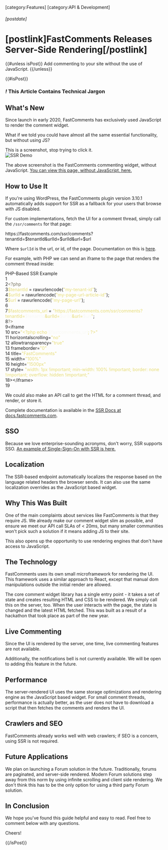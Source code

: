 [category:Features]
[category:API & Development]
###### [postdate]
# [postlink]FastComments Releases Server-Side Rendering[/postlink]

{{#unless isPost}}
Add commenting to your site without the use of JavaScript.
{{/unless}}

{{#isPost}}

### <i class="circle">!</i> This Article Contains Technical Jargon

## What's New

Since launch in early 2020, FastComments has exclusively used JavaScript to render the comment widget.

What if we told you could have almost all the same essential functionality, but without using JS?

<div class="text-center">
    <div class="sm">This is a screenshot, stop trying to click it.</div>
    <img src="images/ssr-demo.png" alt="SSR Demo" title="SSR Demo" />
</div>

The above screenshot is the FastComments commenting widget, without JavaScript. [You can view this page, without JavaScript, here.](https://fastcomments.com/ssr/comments?tenantId=L177BUDVvSe&urlId=ssr-test&url=https%3A%2F%2Ffastcomments.com%2Fssr%2Fcomments%2F%3FtenantId%3DL177BUDVvSe%26urlId%3Dssr-test)

## How to Use It

If you're using WordPress, the FastComments plugin version 3.10.1 automatically adds support for SSR as a fallback for your users that browse with JS disabled.

For custom implementations, fetch the UI for a comment thread, simply call the `/ssr/comments` for that page:

<div class="code"><div class="line">https://fastcomments.com/ssr/comments?tenantId=$tenantId&urlId=$urlId&url=$url</div></div>

Where `$urlId` is the url, or id, of the page. Documentation on this is [here](https://docs.fastcomments.com/guide-customizations-and-configuration.html#url-id).

For example, with PHP we can send an iframe to the page that renders the comment thread inside:

<div class="code"><div class="title">PHP-Based SSR Example</div><div class="contribute-code-snippet"></div><div class="line"><span class="line-number">1</span></div><div class="line"><span class="line-number">2</span><span class="hljs-meta">&lt;?php</span></div><div class="line has-tenant-id"><span class="line-number">3</span><span class="hljs-variable">$tenantId</span> = rawurlencode(<span class="hljs-string">"my-tenant-id"</span>);</div><div class="line"><span class="line-number">4</span><span class="hljs-variable">$urlId</span> = rawurlencode(<span class="hljs-string">"my-page-url-article-id"</span>);</div><div class="line"><span class="line-number">5</span><span class="hljs-variable">$url</span> = rawurlencode(<span class="hljs-string">"my-page-url"</span>);</div><div class="line"><span class="line-number">6</span></div><div class="line has-tenant-id"><span class="line-number">7</span><span class="hljs-variable">$fastcomments_url</span> = <span class="hljs-string">"https://fastcomments.com/ssr/comments?tenantId=<span class="hljs-subst">$tenantId</span>&amp;urlId=<span class="hljs-subst">$urlId</span>&amp;url=<span class="hljs-subst">$url</span>"</span>;</div><div class="line"><span class="line-number">8</span><span class="hljs-meta">?&gt;</span></div><div class="line"><span class="line-number">9</span>&lt;iframe</div><div class="line"><span class="line-number">10</span>    src=<span class="hljs-string">"&lt;?php echo <span class="hljs-subst">$fastcomments_url</span>; ?&gt;"</span></div><div class="line"><span class="line-number">11</span>    horizontalscrolling=<span class="hljs-string">"no"</span></div><div class="line"><span class="line-number">12</span>    allowtransparency=<span class="hljs-string">"true"</span></div><div class="line"><span class="line-number">13</span>    frameborder=<span class="hljs-string">"0"</span></div><div class="line"><span class="line-number">14</span>    title=<span class="hljs-string">"FastComments"</span></div><div class="line"><span class="line-number">15</span>    width=<span class="hljs-string">"100%"</span></div><div class="line"><span class="line-number">16</span>    height=<span class="hljs-string">"1500px"</span></div><div class="line"><span class="line-number">17</span>    style= <span class="hljs-string">"width: 1px !important; min-width: 100% !important; border: none !important; overflow: hidden !important;"</span></div><div class="line"><span class="line-number">18</span>&gt;&lt;/iframe&gt;</div><div class="line"><span class="line-number">19</span></div></div>

We could also make an API call to get the HTML for a comment thread, and render, or store it.

Complete documentation is available in the [SSR Docs at docs.fastcomments.com](https://docs.fastcomments.com/guide-ssr.html).

## SSO

Because we love enterprise-sounding acronyms, don't worry, SSR supports SSO. [An example of Single-Sign-On with SSR is here.](https://github.com/FastComments/fastcomments-code-examples/blob/master/sso/php/ssr/server.php#L44)

## Localization

The SSR-based endpoint automatically localizes the response based on the language related headers the browser sends. It can also use the same localization
overrides as the JavaScript based widget.

## Why This Was Built

One of the main complaints about services like FastComments is that they require JS. We already make our comment widget slim as possible, and ensure we meet
our API call SLAs of < 20ms, but many smaller communities won't pick such a solution if it means adding JS to their site.

This also opens up the opportunity to use rendering engines that don't have access to JavaScript.

## The Technology

FastComments uses its own small microframework for rendering the UI. This framework uses a similar approach to React, except that manual dom manipulations
outside the initial render are allowed.

The core comment widget library has a single entry point - it takes a set of state and creates resulting HTML and CSS to be rendered. We simply call this on the
server, too. When the user interacts with the page, the state is changed and the latest HTML fetched. This was built as a result of a hackathon that took place as part of the new year.

## Live Commenting

Since the UI is rendered by the server, one time, live commenting features are not available.

Additionally, the notifications bell is not currently available. We will be open to adding this feature in the future.

## Performance

The server-rendered UI uses the same storage optimizations and rendering engine as the JavaScript based widget. For small comment threads, performance
is actually better, as the user does not have to download a script that then fetches the comments and renders the UI.

## Crawlers and SEO

FastComments already works well with web crawlers; if SEO is a concern, using SSR is not required.

## Future Applications

We plan on launching a Forum solution in the future. Traditionally, forums are paginated, and server-side rendered. Modern Forum solutions step away from this
norm by using infinite scrolling and client side rendering. We don't think this has to be the only option for using a third party Forum solution.

## In Conclusion

We hope you've found this guide helpful and easy to read. Feel free to comment below with any questions.

Cheers!

<style>/*

Monokai Sublime style. Derived from Monokai by noformnocontent http://nn.mit-license.org/

*/

.hljs {
  display: block;
  overflow-x: auto;
  padding: 0.5em;
  background: #23241f;
}

.hljs,
.hljs-tag,
.hljs-subst {
  color: #f8f8f2;
}

.hljs-strong,
.hljs-emphasis {
  color: #a8a8a2;
}

.hljs-bullet,
.hljs-quote,
.hljs-number,
.hljs-regexp,
.hljs-literal,
.hljs-link {
  color: #ae81ff;
}

.hljs-code,
.hljs-title,
.hljs-section,
.hljs-selector-class {
  color: #a6e22e;
}

.hljs-strong {
  font-weight: bold;
}

.hljs-emphasis {
  font-style: italic;
}

.hljs-keyword,
.hljs-selector-tag,
.hljs-name,
.hljs-attr {
  color: #f92672;
}

.hljs-symbol,
.hljs-attribute {
  color: #66d9ef;
}

.hljs-params,
.hljs-class .hljs-title {
  color: #f8f8f2;
}

.hljs-string,
.hljs-type,
.hljs-built_in,
.hljs-builtin-name,
.hljs-selector-id,
.hljs-selector-attr,
.hljs-selector-pseudo,
.hljs-addition,
.hljs-variable,
.hljs-template-variable {
  color: #e6db74;
}

.hljs-comment,
.hljs-deletion,
.hljs-meta {
  color: #75715e;
}
</style>

{{/isPost}}
